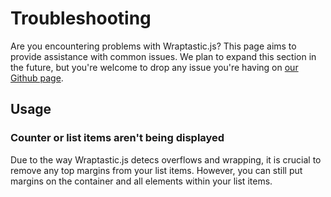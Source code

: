 # Troubleshooting

Are you encountering problems with Wraptastic.js? This page aims to provide assistance with common issues. We plan to expand this section in the future, but you're welcome to drop any issue you're having on [our Github page](https://github.com/j-jalving/wraptastic/issues).

## Usage

### Counter or list items aren't being displayed

Due to the way Wraptastic.js detecs overflows and wrapping, it is crucial to remove any top margins from your list items. However, you can still put margins on the container and all elements within your list items.
